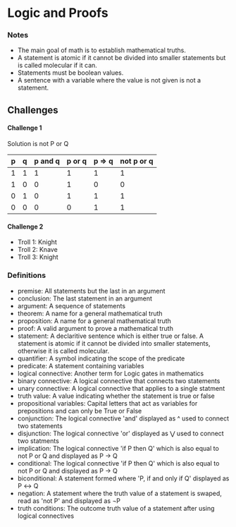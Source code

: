 # Logic and Proofs

### Notes
* The main goal of math is to establish mathematical truths.
* A statement is atomic if it cannot be divided into smaller statements but is called molecular if it can.
* Statements must be boolean values.
* A sentence with a variable where the value is not given is not a statement.
## Challenges
#### Challenge 1 
Solution is not P or Q

|  p  |  q  |  p and q  |  p or q  |  p => q  |  not p or q  |
|-----|-----|-----------|----------|----------|--------------|
|  1  |  1  |     1     |    1     |    1     |      1       |
|  1  |  0  |     0     |    1     |    0     |      0       |
|  0  |  1  |     0     |    1     |    1     |      1       |
|  0  |  0  |     0     |    0     |    1     |      1       |
#### Challenge 2
- Troll 1: Knight
- Troll 2: Knave
- Troll 3: Knight
### Definitions

* premise: All statements but the last in an argument
* conclusion: The last statement in an argument
* argument: A sequence of statements
* theorem: A name for a general mathematical truth
* proposition: A name for a general mathematical truth
* proof: A valid argument to prove a mathematical truth
* statement: A declaritive sentence which is either true or false. A statement is atomic if it cannot be divided into smaller statements, otherwise it is called molecular.
* quantifier: A symbol indicating the scope of the predicate
* predicate: A statement containing variables
* logical connective: Another term for Logic gates in mathematics
* binary connective: A logical connective that connects two statements
* unary connective: A logical connective that applies to a single statment
* truth value: A value indicating whether the statement is true or false
* propositional variables: Capital letters that act as variables for prepositions and can only be True or False
* conjunction: The logical connective 'and' displayed as ^ used to connect two statements
* disjunction: The logical connective 'or' displayed as ⋁ used to connect two statments
* implication: The logical connective 'if P then Q' which is also equal to not P or Q and displayed as P → Q
* conditional: The logical connective 'if P then Q' which is also equal to not P or Q and displayed as P → Q
* biconditional: A statement formed where 'P, if and only if Q' displayed as P ↔ Q
* negation: A statement where the truth value of a statement is swaped, read as 'not P' and displayed as ¬P
* truth conditions: The outcome truth value of a statement after using logical connectives
